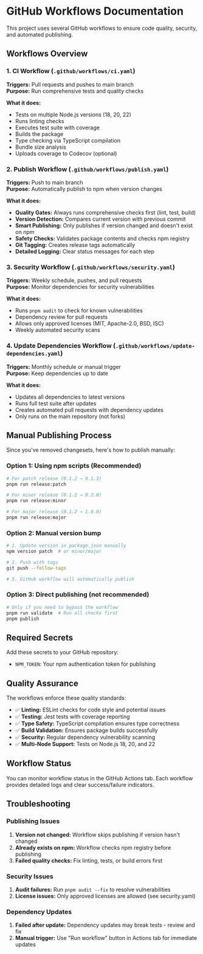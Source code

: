 # GitHub Workflows Documentation

This project uses several GitHub workflows to ensure code quality, security, and automated publishing.

## Workflows Overview

### 1. CI Workflow (`.github/workflows/ci.yaml`)

**Triggers:** Pull requests and pushes to main branch  
**Purpose:** Run comprehensive tests and quality checks

**What it does:**

- Tests on multiple Node.js versions (18, 20, 22)
- Runs linting checks
- Executes test suite with coverage
- Builds the package
- Type checking via TypeScript compilation
- Bundle size analysis
- Uploads coverage to Codecov (optional)

### 2. Publish Workflow (`.github/workflows/publish.yaml`)

**Triggers:** Push to main branch  
**Purpose:** Automatically publish to npm when version changes

**What it does:**

- **Quality Gates:** Always runs comprehensive checks first (lint, test, build)
- **Version Detection:** Compares current version with previous commit
- **Smart Publishing:** Only publishes if version changed and doesn't exist on npm
- **Safety Checks:** Validates package contents and checks npm registry
- **Git Tagging:** Creates release tags automatically
- **Detailed Logging:** Clear status messages for each step

### 3. Security Workflow (`.github/workflows/security.yaml`)

**Triggers:** Weekly schedule, pushes, and pull requests  
**Purpose:** Monitor dependencies for security vulnerabilities

**What it does:**

- Runs `pnpm audit` to check for known vulnerabilities
- Dependency review for pull requests
- Allows only approved licenses (MIT, Apache-2.0, BSD, ISC)
- Weekly automated security scans

### 4. Update Dependencies Workflow (`.github/workflows/update-dependencies.yaml`)

**Triggers:** Monthly schedule or manual trigger  
**Purpose:** Keep dependencies up to date

**What it does:**

- Updates all dependencies to latest versions
- Runs full test suite after updates
- Creates automated pull requests with dependency updates
- Only runs on the main repository (not forks)

## Manual Publishing Process

Since you've removed changesets, here's how to publish manually:

### Option 1: Using npm scripts (Recommended)

```bash
# For patch release (0.1.2 → 0.1.3)
pnpm run release:patch

# For minor release (0.1.2 → 0.2.0)
pnpm run release:minor

# For major release (0.1.2 → 1.0.0)
pnpm run release:major
```

### Option 2: Manual version bump

```bash
# 1. Update version in package.json manually
npm version patch  # or minor/major

# 2. Push with tags
git push --follow-tags

# 3. GitHub workflow will automatically publish
```

### Option 3: Direct publishing (not recommended)

```bash
# Only if you need to bypass the workflow
pnpm run validate  # Run all checks first
pnpm publish
```

## Required Secrets

Add these secrets to your GitHub repository:

- `NPM_TOKEN`: Your npm authentication token for publishing

## Quality Assurance

The workflows enforce these quality standards:

- ✅ **Linting:** ESLint checks for code style and potential issues
- ✅ **Testing:** Jest tests with coverage reporting
- ✅ **Type Safety:** TypeScript compilation ensures type correctness
- ✅ **Build Validation:** Ensures package builds successfully
- ✅ **Security:** Regular dependency vulnerability scanning
- ✅ **Multi-Node Support:** Tests on Node.js 18, 20, and 22

## Workflow Status

You can monitor workflow status in the GitHub Actions tab. Each workflow provides detailed logs and clear success/failure indicators.

## Troubleshooting

### Publishing Issues

1. **Version not changed:** Workflow skips publishing if version hasn't changed
2. **Already exists on npm:** Workflow checks npm registry before publishing
3. **Failed quality checks:** Fix linting, tests, or build errors first

### Security Issues

1. **Audit failures:** Run `pnpm audit --fix` to resolve vulnerabilities
2. **License issues:** Only approved licenses are allowed (see security.yaml)

### Dependency Updates

1. **Failed after update:** Dependency updates may break tests - review and fix
2. **Manual trigger:** Use "Run workflow" button in Actions tab for immediate updates
